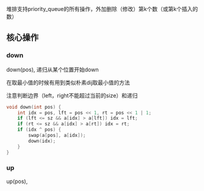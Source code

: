 堆排支持priority_queue的所有操作，外加删除（修改）第k个数（或第k个插入的数）

## 核心操作

### down

down(pos), 递归从某个位置开始down

在取最小值的时候有用到类似朴素dij取最小值的方法

注意判断边界（left，right不能超过当前的size）和递归

```c++
void down(int pos) {
    int idx = pos, lft = pos << 1, rt = pos << 1 | 1;
    if (lft <= sz && a[idx] > a[lft]) idx = lft;
    if (rt <= sz && a[idx] > a[rt]) idx = rt;
    if (idx ^ pos) {
        swap(a[pos], a[idx]);
        down(idx);
    }
}
```

### up

up(pos), 

